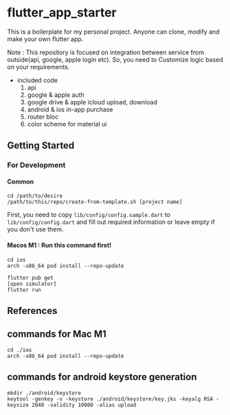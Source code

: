 # flutter_app_starter
This is a boilerplate for my personal project. Anyone can clone, modify and make your own flutter app.

Note : This repository is focused on integration between service from outside(api, google, apple login etc).
So, you need to Customize logic based on your requirements.

* included code
    1. api
    2. google & apple auth
    3. google drive & apple icloud upload, download
    4. android & ios in-app purchase
    5. router bloc
    6. color scheme for material ui


## Getting Started

### For Development

#### Common
```
cd /path/to/desire
/path/to/this/repo/create-from-template.sh [project name]
```

First, you need to copy `lib/config/config.sample.dart` to `lib/config/config.dart` and fill out required information or leave empty if you don't use them.

#### Macos M1 : Run this command first!
```
cd ios
arch -x86_64 pod install --repo-update
```

```
flutter pub get
[open simulator]
flutter run
```

## References
## commands for Mac M1
```
cd ./ios
arch -x86_64 pod install --repo-update
```

## commands for android keystore generation
```
mkdir ./android/keystore
keytool -genkey -v -keystore ./android/keystore/key.jks -keyalg RSA -keysize 2048 -validity 10000 -alias upload
```